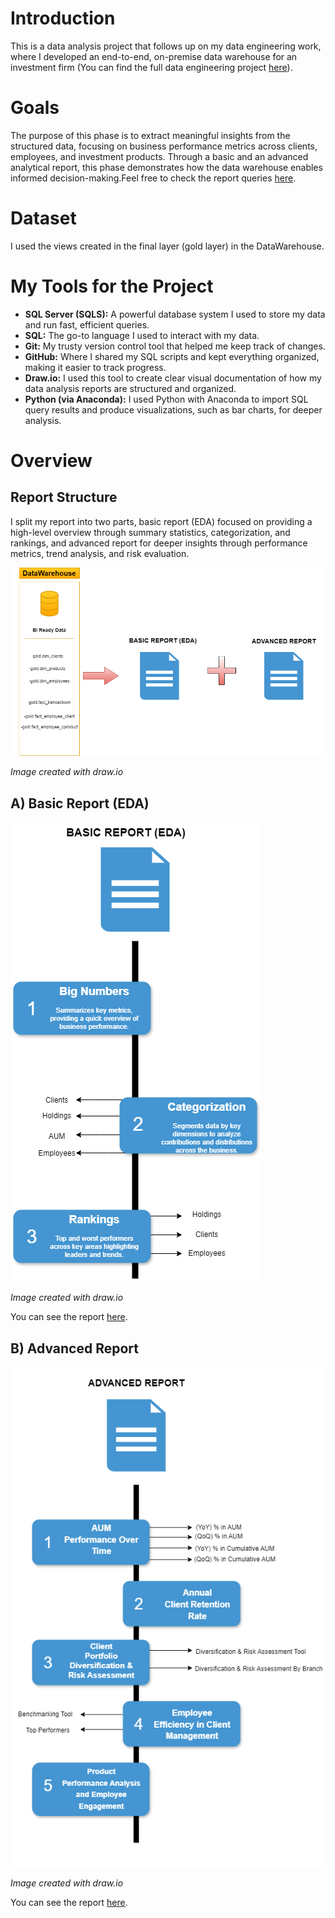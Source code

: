 # Introduction

This is a data analysis project that follows up on my data engineering work, where I developed an end-to-end, on-premise data warehouse for an investment firm (You can find the full data engineering project [here](https://github.com/theodorosmalezidis/DWH_project/tree/main)).

# Goals

The purpose of this phase is to extract meaningful insights from the structured data, focusing on business performance metrics across clients, employees, and investment products. Through a basic and an advanced analytical report, this phase demonstrates how the data warehouse enables informed decision-making.Feel free to check the report queries [here](https://github.com/theodorosmalezidis/Investment_Firm_Analytics/tree/main/Reports).

# Dataset

I used the views created in the final layer (gold layer) in the DataWarehouse.

# My Tools for the Project


- **SQL Server (SQLS):**  A powerful database system I used to store my data and run fast, efficient queries. 
- **SQL:**  The go-to language I used to interact with my data. 
- **Git:**  My trusty version control tool that helped me keep track of changes. 
- **GitHub:**  Where I shared my SQL scripts and kept everything organized, making it easier to track progress. 
- **Draw.io:**  I used this tool to create clear visual documentation of how my data analysis reports are structured and organized.
- **Python (via Anaconda):** I used Python with Anaconda to import SQL query results and produce visualizations, such as bar charts, for deeper analysis.

# Overview

## Report Structure

I split my report into two parts, basic report (EDA) focused on providing a high-level overview through summary statistics, categorization, and rankings, and advanced report for deeper insights through performance metrics, trend analysis, and risk evaluation.

![visual](visual_documentation/png/report_structure.png)

*Image created with draw.io*

## A) Basic Report (EDA)

![visual](visual_documentation/png/basic_report.png)

*Image created with draw.io*

You can see the report [here](https://github.com/theodorosmalezidis/Investment_Firm_Analytics/tree/main/Reports/Basic%20Report%20(EDA)).

## B) Advanced Report 

![visual](visual_documentation/png/advanced_report.png)

*Image created with draw.io*

You can see the report [here](https://github.com/theodorosmalezidis/Investment_Firm_Analytics/tree/main/Reports/Advanced%20Report).